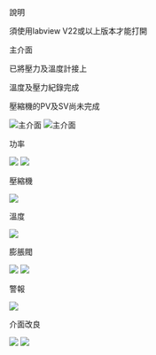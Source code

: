 
說明

須使用labview V22或以上版本才能打開

主介面

已將壓力及溫度計接上

溫度及壓力紀錄完成


壓縮機的PV及SV尚未完成

![主介面](https://media.discordapp.net/attachments/727145000575434802/1046409976144478288/image.png)
![主介面](https://media.discordapp.net/attachments/727145000575434802/1054068330245402655/image.png)

功率

![](https://cdn.discordapp.com/attachments/727145000575434802/1044140959081959444/image.png)
![](https://media.discordapp.net/attachments/727145000575434802/1054069481363734628/image.png)

壓縮機

![](https://media.discordapp.net/attachments/727145000575434802/1044141472036966430/image.png)

溫度

![](https://media.discordapp.net/attachments/727145000575434802/1044141968294428693/image.png)

膨脹閥

![](https://media.discordapp.net/attachments/727145000575434802/1044142357022523432/image.png)
![](https://media.discordapp.net/attachments/727145000575434802/1054070287697719346/image.png)

警報

![](https://media.discordapp.net/attachments/727145000575434802/1044142629841018921/image.png)

介面改良

![](https://media.discordapp.net/attachments/727145000575434802/1055707715978154025/image.png)
![](https://media.discordapp.net/attachments/727145000575434802/1056910312202313808/image.png)
